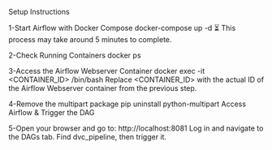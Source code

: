 Setup Instructions

1-Start Airflow with Docker Compose
docker-compose up -d
⏳ This process may take around 5 minutes to complete.

2-Check Running Containers
docker ps

3-Access the Airflow Webserver Container
docker exec -it <CONTAINER_ID> /bin/bash
Replace <CONTAINER_ID> with the actual ID of the Airflow Webserver container from the previous step.

4-Remove the multipart package
pip uninstall python-multipart
Access Airflow & Trigger the DAG

5-Open your browser and go to: http://localhost:8081
Log in and navigate to the DAGs tab.
Find dvc_pipeline, then trigger it.